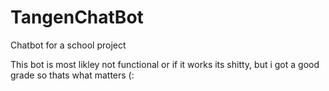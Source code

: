 # TangenChatBot
Chatbot for a school project

This bot is most likley not functional or if it works its shitty, but i got a good grade so thats what matters (:
